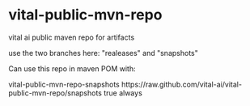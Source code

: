 vital-public-mvn-repo
=====================

vital ai public maven repo for artifacts

use the two branches here: "realeases" and "snapshots"

Can use this repo in maven POM with:

<repositories>
    <repository>
        <id>vital-public-mvn-repo-snapshots</id>
        <url>https://raw.github.com/vital-ai/vital-public-mvn-repo/snapshots</url>
        <snapshots>
            <enabled>true</enabled>
            <updatePolicy>always</updatePolicy>
        </snapshots>
    </repository>
</repositories>

